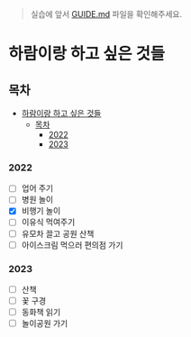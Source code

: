 > 실습에 앞서 [GUIDE.md](./GUIDE.md) 파일을 확인해주세요.

# 하람이랑 하고 싶은 것들

## 목차

- [하람이랑 하고 싶은 것들](#하람이랑-하고-싶은-것들)
  - [목차](#목차)
    - [2022](#2022)
    - [2023](#2023)

### 2022

- [ ] 업어 주기
- [ ] 병원 놀이
- [x] 비행기 놀이
- [ ] 이유식 먹여주기
- [ ] 유모차 끌고 공원 산책
- [ ] 아이스크림 먹으러 편의점 가기

### 2023

- [ ] 산책
- [ ] 꽃 구경
- [ ] 동화책 읽기
- [ ] 놀이공원 가기
